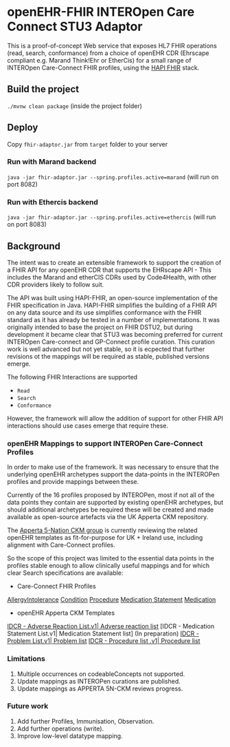 
# openEHR-FHIR INTEROpen Care Connect STU3 Adaptor

This is a proof-of-concept Web service that exposes HL7 FHIR operations (read, search, conformance) from a choice of openEHR CDR (Ehrscape compliant e.g. Marand Think!Ehr or EtherCis) for a small range of INTEROpen Care-Connect FHIR profiles, using the [HAPI FHIR](http://hapifhir.io) stack.

## Build the project
`./mvnw clean package` (inside the project folder)

## Deploy
Copy `fhir-adaptor.jar` from `target` folder to your server

### Run with Marand backend
`java -jar fhir-adaptor.jar --spring.profiles.active=marand` (will run on port 8082)

### Run with Ethercis backend
`java -jar fhir-adaptor.jar --spring.profiles.active=ethercis` (will run on port 8083)

## Background

The intent was to create an extensible framework  to support the creation of a FHIR API for any openEHR CDR that supports the EHRscape API - This includes the Marand and etherCIS CDRs used by Code4Health, with other CDR providers likely to follow suit.

The API was built using HAPI-FHIR, an open-source implementation of the FHIR specification in Java. HAPI-FHIR simplifies the building of a FHIR API on any data source and its use simplifies conformance with the FHIR standard as it has already be tested in a number of implementations. It was originally intended to base the project on FHIR DSTU2, but during development it became clear that STU3 was becoming preferred for current INTEROpen Care-connect and GP-Connect profile curation. This curation work is well advanced but not yet stable, so it is ecpected that further revisions ot the mappings will be required as stable, published versions emerge.

The following FHIR Interactions are supported

- `Read`
- `Search`
- `Conformance`

However, the framework will allow the addition of support for other FHIR API interactions should use cases emerge that require these.

### openEHR Mappings to support INTEROPen Care-Connect Profiles

In order to make use of the framework. It was necessary to ensure that the underlying openEHR archetypes support the data-points in the INTEROPen profiles and provide mappings between these.

Currently of the 16 profiles proposed by INTEROPen, most if not all of the data points they contain are supported by existing openEHR archetypes, but should additional archetypes be required these will be created and made available as open-source artefacts via the UK Apperta CKM repository.

The [Apperta 5-Nation CKM group](http://ckm.apperta.org/ckm/#showProject_1051.61.18) is currently reviewing the related openEHR templates as fit-for-purpose for UK + Ireland use, including alignment with Care-Connect profiles.

So the scope of this project was limited to the essential data points in the profiles stable enough to allow clinically useful mappings and for which clear Search specifications are available:

* Care-Connect FHIR Profiles

[AllergyIntolerance](https://nhsconnect.github.io/CareConnectAPI/api_clinical_allergyintolerance.html)
[Condition](https://nhsconnect.github.io/CareConnectAPI/api_clinical_condition.html)
[Procedure](https://nhsconnect.github.io/CareConnectAPI/api_clinical_procedure.html)
[Medication Statement](https://nhsconnect.github.io/CareConnectAPI/api_medication_medicationstatement.html)
[Medication](https://nhsconnect.github.io/CareConnectAPI/api_medication_medication.html)

* openEHR Apperta CKM Templates

[IDCR -  Adverse Reaction List.v1| Adverse reaction list](http://ckm.apperta.org/ckm/#showTemplate_1051.57.7)
[IDCR -  Medication Statement List.v1| Medication Statement list] (In preparation)
[IDCR -  Problem List.v1| Problem list](http://ckm.apperta.org/ckm/#showTemplate_1051.57.134)
[IDCR - Procedure list .v1| Procedure list](http://ckm.apperta.org/ckm/#showTemplate_1051.57.140)

### Limitations

1. Multiple occurrences on codeableConcepts not supported.
2. Update mappings as INTEROPen curations are published.
3. Update mappings as APPERTA 5N-CKM reviews progress.

### Future work

1. Add further Profiles, Immunisation, Observation.
2. Add further operations (write).
3. Improve low-level datatype mapping.
